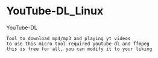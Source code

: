 # YouTube-DL_Linux
YouTube-DL

    Tool to download mp4/mp3 and playing yt videos
    to use this micro tool required youtube-dl and ffmpeg
    this is free for all, you can modify it to your liking
